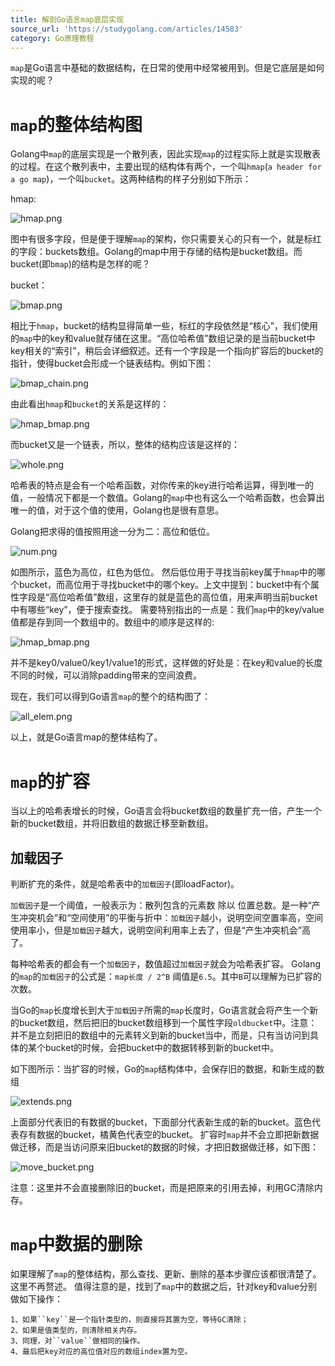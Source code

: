 ```yaml
---
title: 解剖Go语言map底层实现
source_url: 'https://studygolang.com/articles/14583'
category: Go原理教程
---
```


   ``map``是Go语言中基础的数据结构，在日常的使用中经常被用到。但是它底层是如何实现的呢？

# ``map``的整体结构图


Golang中``map``的底层实现是一个散列表，因此实现``map``的过程实际上就是实现散表的过程。在这个散列表中，主要出现的结构体有两个，一个叫``hmap``(``a header for a go map``)，一个叫``bucket``。这两种结构的样子分别如下所示：
     
hmap:

![hmap.png](https://static.studygolang.com/180826/09d0c94fc2946bba795ecc2ae0c97ac2.png)

图中有很多字段，但是便于理解``map``的架构，你只需要关心的只有一个，就是标红的字段：buckets数组。Golang的map中用于存储的结构是bucket数组。而bucket(即``bmap``)的结构是怎样的呢？

bucket：

![bmap.png](https://static.studygolang.com/180826/0b9839a2b09116a7f257dc46ae8fb23e.png)

相比于``hmap``，bucket的结构显得简单一些，标红的字段依然是“核心”，我们使用的``map``中的key和value就存储在这里。“高位哈希值”数组记录的是当前bucket中key相关的“索引”，稍后会详细叙述。还有一个字段是一个指向扩容后的bucket的指针，使得bucket会形成一个链表结构。例如下图：

![bmap_chain.png](https://static.studygolang.com/180826/28eb2a049e7e261951795af367f01500.png)

由此看出``hmap``和``bucket``的关系是这样的：

![hmap_bmap.png](https://static.studygolang.com/180826/0743574cda5e2853f82a2c6abce4c2cb.png)

而bucket又是一个链表，所以，整体的结构应该是这样的：

![whole.png](https://static.studygolang.com/180826/73c611ff75e39b50cabc3649bad9cdb7.png)

哈希表的特点是会有一个哈希函数，对你传来的key进行哈希运算，得到唯一的值，一般情况下都是一个数值。Golang的``map``中也有这么一个哈希函数，也会算出唯一的值，对于这个值的使用，Golang也是很有意思。

Golang把求得的值按照用途一分为二：高位和低位。

![num.png](https://static.studygolang.com/180826/f78e6681a0c9baf8aa677290443b4b7d.png)

如图所示，蓝色为高位，红色为低位。
然后低位用于寻找当前key属于``hmap``中的哪个bucket，而高位用于寻找bucket中的哪个key。上文中提到：bucket中有个属性字段是“高位哈希值”数组，这里存的就是蓝色的高位值，用来声明当前bucket中有哪些“key”，便于搜索查找。
需要特别指出的一点是：我们``map``中的key/value值都是存到同一个数组中的。数组中的顺序是这样的:

![hmap_bmap.png](https://static.studygolang.com/180826/0743574cda5e2853f82a2c6abce4c2cb.png)

并不是key0/value0/key1/value1的形式，这样做的好处是：在key和value的长度不同的时候，可以消除padding带来的空间浪费。

现在，我们可以得到Go语言``map``的整个的结构图了：

![all_elem.png](https://static.studygolang.com/180826/7d806b2a30f30d85e3ee65fb25929263.png)

以上，就是Go语言map的整体结构了。

# ``map``的扩容

当以上的哈希表增长的时候，Go语言会将bucket数组的数量扩充一倍，产生一个新的bucket数组，并将旧数组的数据迁移至新数组。

## 加载因子
判断扩充的条件，就是哈希表中的``加载因子``(即loadFactor)。

``加载因子``是一个阈值，一般表示为：散列包含的元素数 除以 位置总数。是一种“产生冲突机会”和“空间使用”的平衡与折中：``加载因子``越小，说明空间空置率高，空间使用率小，但是``加载因子``越大，说明空间利用率上去了，但是“产生冲突机会”高了。

每种哈希表的都会有一个``加载因子``，数值超过``加载因子``就会为哈希表扩容。
Golang的``map``的``加载因子``的公式是：```map长度 / 2^B``` 阈值是``6.5``。其中``B``可以理解为已扩容的次数。

当Go的``map``长度增长到大于``加载因子``所需的``map``长度时，Go语言就会将产生一个新的bucket数组，然后把旧的bucket数组移到一个属性字段``oldbucket``中。注意：并不是立刻把旧的数组中的元素转义到新的bucket当中，而是，只有当访问到具体的某个bucket的时候，会把bucket中的数据转移到新的bucket中。

如下图所示：当扩容的时候，Go的``map``结构体中，会保存旧的数据，和新生成的数组

![extends.png](https://static.studygolang.com/180901/9b979e46ffdf78ef4a00da027a331b68.png)

上面部分代表旧的有数据的bucket，下面部分代表新生成的新的bucket。蓝色代表存有数据的bucket，橘黄色代表空的bucket。
扩容时``map``并不会立即把新数据做迁移，而是当访问原来旧bucket的数据的时候，才把旧数据做迁移，如下图：

![move_bucket.png](https://static.studygolang.com/180901/95ee9e055ea351792d28193aff57ed9f.png)

注意：这里并不会直接删除旧的bucket，而是把原来的引用去掉，利用GC清除内存。

# ``map``中数据的删除

如果理解了``map``的整体结构，那么查找、更新、删除的基本步骤应该都很清楚了。这里不再赘述。
值得注意的是，找到了``map``中的数据之后，针对key和value分别做如下操作：
```
1、如果``key``是一个指针类型的，则直接将其置为空，等待GC清除；
2、如果是值类型的，则清除相关内存。
3、同理，对``value``做相同的操作。
4、最后把key对应的高位值对应的数组index置为空。
```
